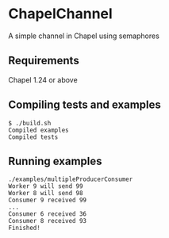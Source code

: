 # ChapelChannel

A simple channel in Chapel using semaphores

## Requirements
Chapel 1.24 or above

## Compiling tests and examples

```
$ ./build.sh
Compiled examples
Compiled tests
```
## Running examples

```
./examples/multipleProducerConsumer
Worker 9 will send 99
Worker 8 will send 98
Consumer 9 received 99
...
Consumer 6 received 36
Consumer 8 received 93
Finished!
```


